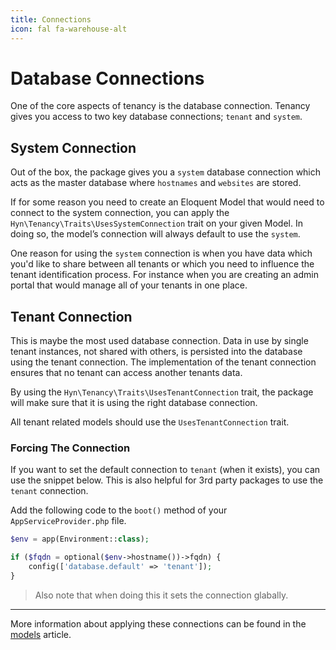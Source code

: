 ```yaml
---
title: Connections
icon: fal fa-warehouse-alt
---
```


# Database Connections

One of the core aspects of tenancy is the database connection. Tenancy
gives you access to two key database connections; `tenant` and `system`.

## System Connection
Out of the box, the package gives you a `system` database connection which acts as
the master database where `hostnames` and `websites` are stored.

If for some reason you need to create an Eloquent Model that would need to connect
to the system connection, you can apply the `Hyn\Tenancy\Traits\UsesSystemConnection`
trait on your given Model. In doing so, the model’s connection will always default to use the `system`.

One reason for using the `system` connection is when you have data which you'd like
to share between all tenants or which you need to influence the tenant identification
process. For instance when you are creating an admin portal that would manage all of your
tenants in one place.

## Tenant Connection
This is maybe the most used database connection. Data in use by single tenant instances,
not shared with others, is persisted into the database using the tenant connection. The
implementation of the tenant connection ensures that no tenant can access another tenants data.

By using the `Hyn\Tenancy\Traits\UsesTenantConnection` trait, the package will make sure
that it is using the right database connection.

All tenant related models should use the `UsesTenantConnection` trait.

### Forcing The Connection

If you want to set the default connection to `tenant` (when it exists), you can use the snippet below.
This is also helpful for 3rd party packages to use the `tenant` connection.

Add the following code to the `boot()` method of your `AppServiceProvider.php` file.

```php
$env = app(Environment::class);

if ($fqdn = optional($env->hostname())->fqdn) {
    config(['database.default' => 'tenant']);
}
```

> Also note that when doing this it sets the connection glabally.

---

More information about applying these connections can be found in the [models](models) article.
